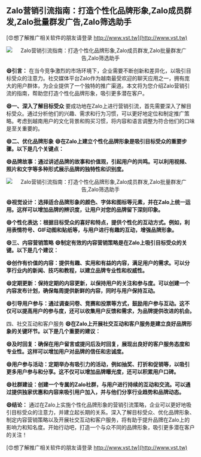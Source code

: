 ## **Zalo营销引流指南：打造个性化品牌形象,Zalo成员群发,Zalo批量群发广告,Zalo筛选助手**

[😍想了解推广相关软件的朋友请登录 http://www.vst.tw](http://www.vst.tw)

 <center><img src="https://vst.tw/MP4/tuiguang/png/4.png" alt="Zalo营销引流指南：打造个性化品牌形象,Zalo成员群发,Zalo批量群发广告,Zalo筛选助手"></center>

**😄引言：**
在当今竞争激烈的市场环境下，企业需要不断创新和差异化，以吸引目标受众的注意力。社交媒体平台Zalo作为越南最受欢迎的聊天应用之一，拥有庞大的用户群体，为企业提供了一个独特的推广渠道。本文将为您介绍Zalo营销引流的指南，帮助您打造个性化品牌形象，吸引更多潜在客户。

**😄一、深入了解目标受众**
要成功地在Zalo上进行营销引流，首先需要深入了解目标受众。通过分析他们的兴趣、需求和行为习惯，可以更好地定位和制定推广策略。考虑到越南用户的文化背景和购买习惯，将内容和语言调整为符合他们的口味是至关重要的。

**😄二、优化品牌形象**
**😄在Zalo上建立个性化品牌形象是吸引目标受众的重要步骤。以下是几个关键点：**

**😄品牌故事：通过讲述品牌的故事和价值观，引起用户的共鸣。可以利用视频、照片和文字等多种形式展示品牌的独特性和识别度。**

 <center><img src="https://vst.tw/MP4/tuiguang/png/1.png" alt="Zalo营销引流指南：打造个性化品牌形象,Zalo成员群发,Zalo批量群发广告,Zalo筛选助手"></center>

**😄视觉设计：选择适合品牌形象的颜色、字体和图标等元素，并在Zalo上统一运用。这样可以增加品牌的辨识度，让用户对您的品牌留下深刻印象。**

**😄个性化表达：根据目标受众的喜好和特点，提供个性化的互动方式。例如，利用表情符号、GIF动图和贴纸等，与用户进行有趣的互动，增强品牌形象。**

**😄三、内容营销策略**
**😄制定有效的内容营销策略是在Zalo上吸引目标受众的关键。以下是几个建议：**

**😄创作有价值的内容：提供有趣、实用和有益的内容，满足用户的需求。可以分享行业内的新闻、技巧和教程，以建立品牌专业性和权威性。**

**😄定期更新：保持定期的内容更新，以保持用户的关注和参与度。可以创建一个内容发布计划，确保每周提供新鲜的内容，同时与用户保持互动。**

**😄引导用户参与：通过调查问卷、竞赛和投票等方式，鼓励用户参与互动。这不仅可以提高用户的参与度，还可以收集用户反馈和需求，为品牌提供改进的机会。**

四、社交互动和客户服务
**😄在Zalo上开展社交互动和客户服务是建立良好品牌形象的关键环节。以下是几个重要的建议：**

**😄及时回复：确保在用户留言或提问后及时回复，展现出良好的客户服务态度和专业性。这样可以增加用户对品牌的信任和忠诚度。**

**😄用户参与活动：定期举办有吸引力的活动，例如抽奖、打折和促销等，以吸引更多用户参与和分享。这不仅可以增加品牌曝光度，还可以积累用户口碑。**

**😄社群建设：创建一个专属的Zalo社群，与用户进行持续的互动和交流。可以通过提供独家优惠和内容来吸引用户加入，并与他们分享行业趋势和品牌动态。**

**😄结论：**
通过在Zalo上实施个性化品牌形象的营销引流策略，企业可以更好地吸引目标受众的注意力，并建立起长期的关系。深入了解目标受众、优化品牌形象、制定内容营销策略以及开展社交互动和客户服务，将有助于提升品牌在Zalo上的影响力和知名度。开始行动吧，打造一个与众不同的品牌形象，吸引更多潜在客户的关注！

[😍想了解推广相关软件的朋友请登录 http://www.vst.tw](http://www.vst.tw)



